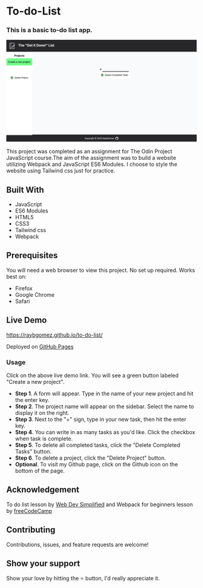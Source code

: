 # To-do-List

### This is a basic to-do list app.

<div align="center"><img width="1280" alt="websiteScreenShot" src="./dist/images/To-do Screen shot.png"></div>


This project was completed as an assignment for The Odin Project JavaScript course.The aim of the assignment was to build a website utilizing Webpack and JavaScript ES6 Modules. I choose to style the website using Tailwind css just for practice.

## Built With 

- JavaScript
- ES6 Modules
- HTML5
- CSS3
- Tailwind css
- Webpack

## Prerequisites

You will need a web browser to view this project. No set up required. Works best on:

- Firefox
- Google Chrome
- Safari

## Live Demo

<https://raybgomez.github.io/to-do-list/>

Deployed on [GitHub Pages](https://pages.github.com/) 

### Usage

Click on the above live demo link. You will see a green button labeled "Create a new project".
- **Step 1**. A form will appear. Type in the name of your new project and hit the enter key.
- **Step 2**. The project name will appear on the sidebar. Select the name to display it on the right.
- **Step 3**. Next to the "+" sign, type in your new task, then hit the enter key.
- **Step 4**. You can write in as many tasks as you'd like. Click the checkbox when task is complete.
- **Step 5**. To delete all completed tasks, click the "Delete Completed Tasks" button.
- **Step 6**. To delete a project, click the "Delete Project" button.
- **Optional**. To visit my Github page, click on the Github icon on the bottom of the page.


## Acknowledgement

To do list lesson by [Web Dev Simplified](https://courses.webdevsimplified.com/) and Webpack for beginners lesson by [freeCodeCamp](https://www.freecodecamp.org)

## Contributing

Contributions, issues, and feature requests are welcome!

## Show your support

Show your love by hitting the ⭐️ button, I'd really appreciate it.